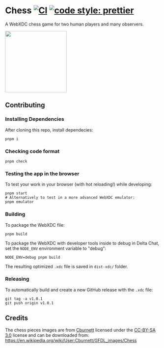 # Chess [![CI](https://github.com/DeltaZen/chess/actions/workflows/ci.yml/badge.svg)](https://github.com/DeltaZen/chess/actions/workflows/ci.yml) [![code style: prettier](https://img.shields.io/badge/code_style-prettier-ff69b4.svg?style=flat-square)](https://github.com/prettier/prettier)

A WebXDC chess game for two human players and many observers.

<img width=200 src=https://user-images.githubusercontent.com/9800740/170771375-74f8b87d-e47d-4339-bbf3-3bdbfd5a7cd8.png>

## Contributing

### Installing Dependencies

After cloning this repo, install dependecies:

```
pnpm i
```

### Checking code format

```
pnpm check
```

### Testing the app in the browser

To test your work in your browser (with hot reloading!) while developing:

```
pnpm start
# Alternatively to test in a more advanced WebXDC emulator:
pnpm emulator
```

### Building

To package the WebXDC file:

```
pnpm build
```

To package the WebXDC with developer tools inside to debug in Delta Chat, set the `NODE_ENV`
environment variable to "debug":

```
NODE_ENV=debug pnpm build
```

The resulting optimized `.xdc` file is saved in `dist-xdc/` folder.

### Releasing

To automatically build and create a new GitHub release with the `.xdc` file:

```
git tag -a v1.0.1
git push origin v1.0.1
```

## Credits

The chess pieces images are from [Cburnett](https://en.wikipedia.org/wiki/User:Cburnett) licensed under the [CC-BY-SA 3.0](https://creativecommons.org/licenses/by-sa/3.0/deed.en) license and can be downloaded from:
https://en.wikipedia.org/wiki/User:Cburnett/GFDL_images/Chess
